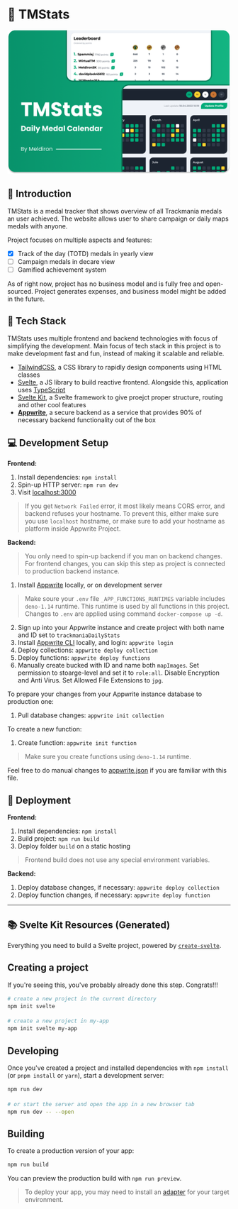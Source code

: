 # 🥇 TMStats

![Cover](static/cover_tmstats.png)

## 👋 Introduction

TMStats is a medal tracker that shows overview of all Trackmania medals an user achieved. The website allows user to share campaign or daily maps medals with anyone.

Project focuses on multiple aspects and features:

- [x] Track of the day (TOTD) medals in yearly view
- [ ] Campaign medals in decare view
- [ ] Gamified achievement system

As of right now, project has no business model and is fully free and open-sourced. Project generates expenses, and business model might be added in the future.

## 🤖 Tech Stack

TMStats uses multiple frontend and backend technologies with focus of simplifying the development. Main focus of tech stack in this project is to make development fast and fun, instead of making it scalable and reliable.

- [TailwindCSS](https://tailwindcss.com/), a CSS library to rapidly design components using HTML classes
- [Svelte](https://svelte.dev/), a JS library to build reactive frontend. Alongside this, application uses [TypeScript](https://www.typescriptlang.org/)
- [Svelte Kit](https://kit.svelte.dev/), a Svelte framework to give proejct proper structure, routing and other cool features
- **[Appwrite](https://appwrite.io/)**, a secure backend as a service that provides 90% of necessary backend functionality out of the box

## 💻 Development Setup

**Frontend:**

1. Install dependencies: `npm install`
2. Spin-up HTTP server: `npm run dev`
3. Visit [localhost:3000](http://localhost:3000/)

> If you get `Network Failed` error, it most likely means CORS error, and backend refuses your hostname. To prevent this, either make sure you use `localhost` hostname, or make sure to add your hostname as platform inside Appwrite Project.

**Backend:**

> You only need to spin-up backend if you man on backend changes. For frontend changes, you can skip this step as project is connected to production backend instance.

1. Install [Appwrite](https://appwrite.io/docs/installation) locally, or on development server

> Make soure your `.env` file `_APP_FUNCTIONS_RUNTIMES` variable includes `deno-1.14` runtime. This runtime is used by all functions in this project. Changes to `.env` are applied using command `docker-compose up -d`.

2. Sign up into your Appwrite instance and create project with both name and ID set to `trackmaniaDailyStats`
3. Install [Appwrite CLI](https://appwrite.io/docs/command-line) locally, and login: `appwrite login`
4. Deploy collections: `appwrite deploy collection`
5. Deploy functions: `appwrite deploy functions`
6. Manually create bucked with ID and name both `mapImages`. Set permission to stoarge-level and set it to `role:all`. Disable Encryption and Anti Virus. Set Allowed File Extensions to 
`jpg`.

To prepare your changes from your Appwrite instance database to production one:

1. Pull database changes: `appwrite init collection`

To create a new function:

1. Create function: `appwrite init function`

> Make sure you create functions using `deno-1.14` runtime.

Feel free to do manual changes to [appwrite.json](appwrite.json) if you are familiar with this file.

## 🚀 Deployment

**Frontend:**

1. Install dependencies: `npm install`
2. Build project: `npm run build`
3. Deploy folder `build` on a static hosting

> Frontend build does not use any special environment variables.

**Backend:**

1. Deploy database changes, if necessary: `appwrite deploy collection`
2. Deploy function changes, if necessary: `appwrite deploy function`

---

## 📚 Svelte Kit Resources (Generated)

Everything you need to build a Svelte project, powered by [`create-svelte`](https://github.com/sveltejs/kit/tree/master/packages/create-svelte).

## Creating a project

If you're seeing this, you've probably already done this step. Congrats!!!

```bash
# create a new project in the current directory
npm init svelte

# create a new project in my-app
npm init svelte my-app
```

## Developing

Once you've created a project and installed dependencies with `npm install` (or `pnpm install` or `yarn`), start a development server:

```bash
npm run dev

# or start the server and open the app in a new browser tab
npm run dev -- --open
```

## Building

To create a production version of your app:

```bash
npm run build
```

You can preview the production build with `npm run preview`.

> To deploy your app, you may need to install an [adapter](https://kit.svelte.dev/docs/adapters) for your target environment.
